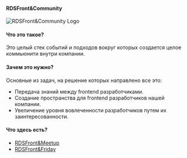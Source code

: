 #### RDSFront&Community

![RDSFront&Community Logo](/_images/community_logo.png)

#### Что это такое?
Это целый стек событий и подходов вокруг которых создается целое коммьюнити внутри компании. 

#### Зачем это нужно?

Основные из задач, на решение которых направлено все это:
- Передача знаний между frontend разработчиками.
- Создание пространства для frontend разработчиков нашей компании.
- Увеличение уровня вовлеченности разработчиков путем их заинтересованности.

#### Что здесь есть?
- [RDSFront&Meetup](/RDSFront&Meetup)
- [RDSFront&Friday](/RDSFront&Friday)
